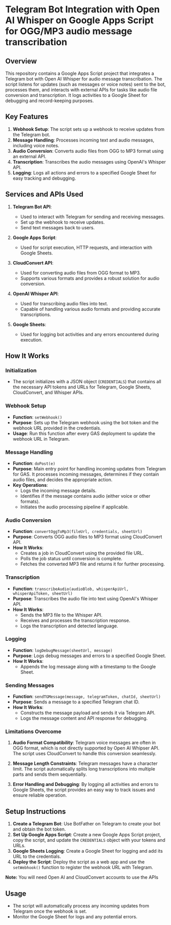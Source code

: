 # Telegram Bot Integration with Open AI Whisper on Google Apps Script for OGG/MP3 audio message transcribation 

## Overview

This repository contains a Google Apps Script project that integrates a Telegram bot with Open AI Whisper for audio message transcribation. The script listens for updates (such as messages or voice notes) sent to the bot, processes them, and interacts with external APIs for tasks like audio file conversion and transcription. It logs activities to a Google Sheet for debugging and record-keeping purposes.

## Key Features

1. **Webhook Setup**: The script sets up a webhook to receive updates from the Telegram bot.
2. **Message Handling**: Processes incoming text and audio messages, including voice notes.
3. **Audio Conversion**: Converts audio files from OGG to MP3 format using an external API.
4. **Transcription**: Transcribes the audio messages using OpenAI's Whisper API.
5. **Logging**: Logs all actions and errors to a specified Google Sheet for easy tracking and debugging.

## Services and APIs Used

1. **Telegram Bot API**:
   - Used to interact with Telegram for sending and receiving messages.
   - Set up the webhook to receive updates.
   - Send text messages back to users.

2. **Google Apps Script**:
   - Used for script execution, HTTP requests, and interaction with Google Sheets.

3. **CloudConvert API**:
   - Used for converting audio files from OGG format to MP3.
   - Supports various formats and provides a robust solution for audio conversion.

4. **OpenAI Whisper API**:
   - Used for transcribing audio files into text.
   - Capable of handling various audio formats and providing accurate transcriptions.

5. **Google Sheets**:
   - Used for logging bot activities and any errors encountered during execution.

## How It Works

### Initialization

- The script initializes with a JSON object (`CREDENTIALS`) that contains all the necessary API tokens and URLs for Telegram, Google Sheets, CloudConvert, and Whisper APIs. 

### Webhook Setup

- **Function**: `setWebhook()`
- **Purpose**: Sets up the Telegram webhook using the bot token and the webhook URL provided in the credentials.
- **Usage**: Run this function after every GAS deployment to update the webhook URL in Telegram. 

### Message Handling

- **Function**: `doPost(e)`
- **Purpose**: Main entry point for handling incoming updates from Telegram for GAS. It processes incoming messages, determines if they contain audio files, and decides the appropriate action.
- **Key Operations**:
  - Logs the incoming message details.
  - Identifies if the message contains audio (either voice or other formats).
  - Initiates the audio processing pipeline if applicable.

### Audio Conversion

- **Function**: `convertOggToMp3(fileUrl, credentials, sheetUrl)`
- **Purpose**: Converts OGG audio files to MP3 format using CloudConvert API.
- **How It Works**:
  - Creates a job in CloudConvert using the provided file URL.
  - Polls the job status until conversion is complete.
  - Fetches the converted MP3 file and returns it for further processing.

### Transcription

- **Function**: `transcribeAudio(audioBlob, whisperApiUrl, whisperApiToken, sheetUrl)`
- **Purpose**: Transcribes the audio file into text using OpenAI's Whisper API.
- **How It Works**:
  - Sends the MP3 file to the Whisper API.
  - Receives and processes the transcription response.
  - Logs the transcription and detected language.

### Logging

- **Function**: `logDebugMessage(sheetUrl, message)`
- **Purpose**: Logs debug messages and errors to a specified Google Sheet.
- **How It Works**:
  - Appends the log message along with a timestamp to the Google Sheet.

### Sending Messages

- **Function**: `sendTGMessage(message, telegramToken, chatId, sheetUrl)`
- **Purpose**: Sends a message to a specified Telegram chat ID.
- **How It Works**:
  - Constructs the message payload and sends it via Telegram API.
  - Logs the message content and API response for debugging.

### Limitations Overcome

1. **Audio Format Compatibility**: Telegram voice messages are often in OGG format, which is not directly supported by Open AI Whipser API. The script uses CloudConvert to handle this conversion seamlessly.
   
2. **Message Length Constraints**: Telegram messages have a character limit. The script automatically splits long transcriptions into multiple parts and sends them sequentially.
   
3. **Error Handling and Debugging**: By logging all activities and errors to Google Sheets, the script provides an easy way to track issues and ensure reliable operation.

## Setup Instructions

1. **Create a Telegram Bot**: Use BotFather on Telegram to create your bot and obtain the bot token.
2. **Set Up Google Apps Script**: Create a new Google Apps Script project, copy the script, and update the `CREDENTIALS` object with your tokens and URLs.
3. **Google Sheets Logging**: Create a Google Sheet for logging and add its URL to the credentials.
4. **Deploy the Script**: Deploy the script as a web app and use the `setWebhook()` function to register the webhook URL with Telegram.

**Note:** You will need Open AI and CloudConvert accounts to use the APIs

## Usage

- The script will automatically process any incoming updates from Telegram once the webhook is set.
- Monitor the Google Sheet for logs and any potential errors.
